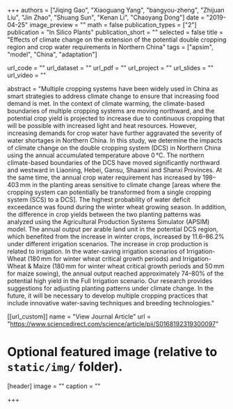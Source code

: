 +++
authors = ["Jiqing Gao", "Xiaoguang Yang", "bangyou-zheng", "Zhijuan Liu", "Jin Zhao", "Shuang Sun", "Kenan Li", "Chaoyang Dong"]
date = "2019-04-25"
image_preview = ""
math = false
publication_types = ["2"]
publication = "In Silico Plants"
publication_short = ""
selected = false
title = "Effects of climate change on the extension of the potential double cropping region and crop water requirements in Northern China"
tags = ["apsim", "model", "China", "adaptation"]

url_code = ""
url_dataset = ""
url_pdf = ""
url_project = ""
url_slides = ""
url_video = ""

abstract = "Multiple cropping systems have been widely used in China as smart strategies to address climate change to ensure that increasing food demand is met. In the context of climate warming, the climate-based boundaries of multiple cropping systems are moving northward, and the potential crop yield is projected to increase due to continuous cropping that will be possible with increased light and heat resources. However, increasing demands for crop water have further aggravated the severity of water shortages in Northern China. In this study, we determine the impacts of climate change on the double cropping system (DCS) in Northern China using the annual accumulated temperature above 0 °C. The northern climate-based boundaries of the DCS have moved significantly northward and westward in Liaoning, Hebei, Gansu, Shaanxi and Shanxi Provinces. At the same time, the annual crop water requirement has increased by 198–403 mm in the planting areas sensitive to climate change [areas where the cropping system can potentially be transformed from a single cropping system (SCS) to a DCS]. The highest probability of water deficit exceedance was found during the winter wheat growing season. In addition, the difference in crop yields between the two planting patterns was analyzed using the Agricultural Production Systems Simulator (APSIM) model. The annual output per arable land unit in the potential DCS region, which benefited from the increase in winter crops, increased by 11.6–86.2% under different irrigation scenarios. The increase in crop production is related to irrigation. In the water-saving irrigation scenarios of Irrigation-Wheat (180 mm for winter wheat critical growth periods) and Irrigation-Wheat & Maize (180 mm for winter wheat critical growth periods and 50 mm for maize sowing), the annual output reached approximately 74–80% of the potential high yield in the Full Irrigation scenario. Our research provides suggestions for adjusting planting patterns under climate change. In the future, it will be necessary to develop multiple cropping practices that include innovative water-saving techniques and breeding technologies."



[[url_custom]]
name = "View Journal Article"
url = "https://www.sciencedirect.com/science/article/pii/S0168192319300097"

# Optional featured image (relative to `static/img/` folder).
[header]
image = ""
caption = ""

+++
